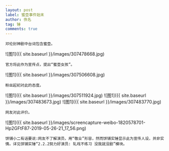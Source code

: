 ```yaml
---
layout: post
label: 蜜壶事件始末
author: 佚名
tag: 锤
comments: true
---
```



<a class="anchor" name="dxjje"></a>

    邓伦封神剧中台词包含蜜壶。
    

![图1]({{ site.baseurl }}/images/307478668.jpg)

    官方将此作为宣传点，提出“蜜壶女孩”。

![图1]({{ site.baseurl }}/images/307506608.jpg)


    粉丝起初对此的态度。

![图1]({{ site.baseurl }}/images/307511924.jpg)
![图1]({{ site.baseurl }}/images/307483673.jpg)
![图1]({{ site.baseurl }}/images/307483770.jpg)



    网友对此评价。

![图1]({{ site.baseurl }}/images/screencapture-weibo-1820578701-Hp2GFtF87-2019-05-26-21_17_56.png)

    饼铺小二有话要说:网友不了解演员，用“敬业”形容，然而饼铺实锤显示此为宣传人设，并非实情。详见饼铺实锤“2.2.2努力好演员: 轧戏不练习 没我就没剧”模块。

